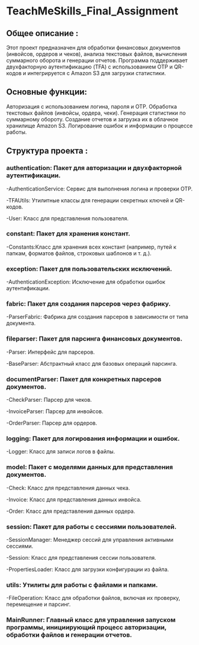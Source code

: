 # TeachMeSkills_Final_Assignment

## Общее описание :

Этот проект предназначен для обработки финансовых документов (инвойсов, ордеров и чеков), анализа текстовых файлов, вычисления суммарного оборота и генерации отчетов. Программа поддерживает двухфакторную аутентификацию (TFA) с использованием OTP и QR-кодов и интегрируется с Amazon S3 для загрузки статистики.

## Основные функции:

Авторизация с использованием логина, пароля и OTP.
Обработка текстовых файлов (инвойсы, ордера, чеки).
Генерация статистики по суммарному обороту.
Создание отчетов и загрузка их в облачное хранилище Amazon S3.
Логирование ошибок и информации о процессе работы.

## Структура проекта :

### authentication: Пакет для авторизации и двухфакторной аутентификации.
-AuthenticationService: Сервис для выполнения логина и проверки OTP.

-TFAUtils: Утилитные классы для генерации секретных ключей и QR-кодов.

-User: Класс для представления пользователя.

### constant: Пакет для хранения констант.
-Constants:Класс для хранения всех констант (например, путей к папкам, форматов файлов, строковых шаблонов и т. д.).

### exception: Пакет для пользовательских исключений.
-AuthenticationException: Исключение для обработки ошибок аутентификации.

### fabric: Пакет для создания парсеров через фабрику.
-ParserFabric: Фабрика для создания парсеров в зависимости от типа документа.

### fileparser: Пакет для парсинга финансовых документов.
-Parser: Интерфейс для парсеров.

-BaseParser: Абстрактный класс для базовых операций парсинга.

### documentParser: Пакет для конкретных парсеров документов.
-CheckParser: Парсер для чеков.

-InvoiceParser: Парсер для инвойсов.

-OrderParser: Парсер для ордеров.

### logging: Пакет для логирования информации и ошибок.
-Logger: Класс для записи логов в файлы.

### model: Пакет с моделями данных для представления документов.
-Check: Класс для представления данных чека.

-Invoice: Класс для представления данных инвойса.

-Order: Класс для представления данных ордера.

### session: Пакет для работы с сессиями пользователей.
-SessionManager: Менеджер сессий для управления активными сессиями.

-Session: Класс для представления сессии пользователя.

-PropertiesLoader: Класс для загрузки конфигурации из файла.

### utils: Утилиты для работы с файлами и папками.
-FileOperation: Класс для обработки файлов, включая их проверку, перемещение и парсинг.

### MainRunner: Главный класс для управления запуском программы, инициирующий процесс авторизации, обработки файлов и генерации отчетов.

